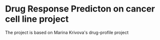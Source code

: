# Drug Response Predicton on cancer cell line project
The project is based on Marina Krivova's drug-profile project 
